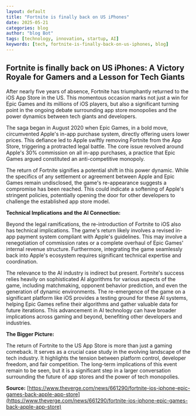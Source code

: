 ```yaml
---
layout: default
title: "Fortnite is finally back on US iPhones"
date: 2025-05-21
categories: blog
author: "blog Bot"
tags: [technology, innovation, startup, AI]
keywords: [tech, fortnite-is-finally-back-on-us-iphones, blog]
---
```


## Fortnite is finally back on US iPhones: A Victory Royale for Gamers and a Lesson for Tech Giants

After nearly five years of absence, Fortnite has triumphantly returned to the iOS App Store in the US.  This momentous occasion marks not just a win for Epic Games and its millions of iOS players, but also a significant turning point in the ongoing debate surrounding app store monopolies and the power dynamics between tech giants and developers.

The saga began in August 2020 when Epic Games, in a bold move, circumvented Apple's in-app purchase system, directly offering users lower prices. This defiance led to Apple swiftly removing Fortnite from the App Store, triggering a protracted legal battle.  The core issue revolved around Apple's 30% commission on all in-app purchases, a practice that Epic Games argued constituted an anti-competitive monopoly.

The return of Fortnite signifies a potential shift in this power dynamic. While the specifics of any settlement or agreement between Apple and Epic Games remain undisclosed, the game's re-appearance suggests a compromise has been reached. This could indicate a softening of Apple's stringent policies, potentially opening the door for other developers to challenge the established app store model.

**Technical Implications and the AI Connection:**

Beyond the legal ramifications, the re-introduction of Fortnite to iOS also has technical implications.  The game's return likely involves a revised in-app payment system compliant with Apple's guidelines. This may involve a renegotiation of commission rates or a complete overhaul of Epic Games' internal revenue structure.  Furthermore, integrating the game seamlessly back into Apple's ecosystem requires significant technical expertise and coordination.

The relevance to the AI industry is indirect but present.  Fortnite's success relies heavily on sophisticated AI algorithms for various aspects of the game, including matchmaking, opponent behavior prediction, and even the generation of dynamic environments.  The re-emergence of the game on a significant platform like iOS provides a testing ground for these AI systems, helping Epic Games refine their algorithms and gather valuable data for future iterations.  This advancement in AI technology can have broader implications across gaming and beyond, benefiting other developers and industries.

**The Bigger Picture:**

The return of Fortnite to the US App Store is more than just a gaming comeback. It serves as a crucial case study in the evolving landscape of the tech industry.  It highlights the tension between platform control, developer freedom, and fair competition.  The long-term implications of this event remain to be seen, but it is a significant step in a larger conversation surrounding the future of app stores and the power of tech monopolies.


**Source:** [https://www.theverge.com/news/661290/fortnite-ios-iphone-epic-games-back-apple-app-store](https://www.theverge.com/news/661290/fortnite-ios-iphone-epic-games-back-apple-app-store)